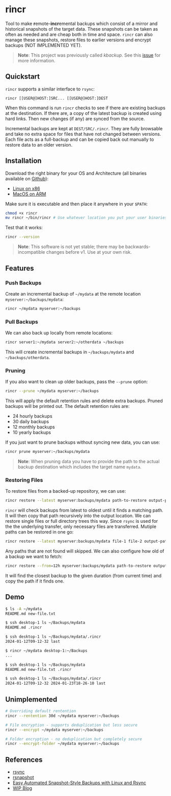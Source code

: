 # rincr
Tool to make **r**emote-**incr**emental backups which consist of a mirror and historical snapshots of the target data.
These snapshots can be taken as often as needed and are cheap both in time and space. `rincr` can also manage these
snapshots, restore files to earlier versions and encrypt backups (NOT IMPLEMENTED YET).

> **Note**: This project was previously called *kbackup*. See this [issue](https://github.com/thekashifmalik/kbackup/issues/2)
> for more information.

## Quickstart
`rincr` supports a similar interface to `rsync`:

```
rincr [[USER@]HOST:]SRC... [[USER@]HOST:]DEST
```

When this command is run `rincr` checks to see if there are existing backups at the destination. If there are, a copy of
the latest backup is created using hard links. Then new changes (if any) are synced from the source.

Incremental backups are kept at `DEST/SRC/.rincr`. They are fully browsable and take no extra space for files that have
not changed between versions. Each file acts as a full-backup and can be copied back out manually to restore data to an
older version.

## Installation
Download the right binary for your OS and Architecture (all binaries available on [Github](https://github.com/thekashifmalik/rincr/releases)):
- [Linux on x86](https://github.com/thekashifmalik/rincr/releases/latest/download/rincr-linux-amd64)
- [MacOS on ARM](https://github.com/thekashifmalik/rincr/releases/latest/download/rincr-darwin-arm64)

Make sure it is executable and then place it anywhere in your `$PATH`:

```bash
chmod +x rincr
mv rincr ~/bin/rincr # Use whatever location you put your user binaries in.
```

Test that it works:

```bash
rincr --version
```

> **Note**: This software is not yet stable; there may be backwards-incompatible changes before v1. Use at your own
> risk.


## Features

### Push Backups

Create an incremental backup of `~/mydata` at the remote location `myserver:~/backups/mydata`:
```bash
rincr ~/mydata myserver:~/backups
```

### Pull Backups

We can also back up locally from remote locations:
```bash
rincr server1:~/mydata server2:~/otherdata ~/backups
```

This will create incremental backups in `~/backups/mydata` and `~/backups/otherdata`.

### Pruning

If you also want to clean up older backups, pass the `--prune` option:
```bash
rincr --prune ~/mydata myserver:~/backups
```

This will apply the default retention rules and delete extra backups. Pruned backups will be printed out. The default
retention rules are:
- 24 hourly backups
- 30 daily backups
- 12 monthly backups
- 10 yearly backups


If you just want to prune backups without syncing new data, you can use:

```bash
rincr prune myserver:~/backups/mydata
```
> **Note**: When pruning data you have to provide the path to the actual backup destination which includes the target
> name `mydata`.

### Restoring Files

To restore files from a backed-up repository, we can use:

```bash
rincr restore --latest myserver:backups/mydata path-to-restore output-path
```

`rincr` will check backups from latest to oldest until it finds a matching path. It will then copy that path recursively
into the output location. We can restore single files or full directory trees this way. Since `rsync` is used for the
the underlying transfer, only necessary files are transferred. Mutiple paths can be restored in one go:


```bash
rincr restore --latest myserver:backups/mydata file-1 file-2 output-path
```

Any paths that are not found will skipped. We can also configure how old of a backup we want to fetch:


```bash
rincr restore --from=12h myserver:backups/mydata path-to-restore output-path
```

It will find the closest backup to the given duration (from current time) and copy the path if it finds one.



## Demo

```bash
$ ls -A ~/mydata
README.md new-file.txt

$ ssh desktop-1 ls ~/Backups/mydata
README.md .rincr

$ ssh desktop-1 ls ~/Backups/mydata/.rincr
2024-01-12T09-12-32 last

$ rincr ~/mydata desktop-1:~/Backups
...

$ ssh desktop-1 ls ~/Backups/mydata
README.md new-file.txt .rincr

$ ssh desktop-1 ls ~/Backups/mydata/.rincr
2024-01-12T09-12-32 2024-01-23T18-26-10 last
```


## Unimplemented

```bash
# Overriding default rentention
rincr --rentention 30d ~/mydata myserver:~/backups

# File encryption - supports deduplication but less secure
rincr --encrypt ~/mydata myserver:~/backups

# Folder encryption - no deduplication but completely secure
rincr --encrypt-folder ~/mydata myserver:~/backups

```

## References
- [rsync](https://rsync.samba.org/)
- [rsnapshot](https://rsnapshot.org/)
- [Easy Automated Snapshot-Style Backups with Linux and Rsync](http://www.mikerubel.org/computers/rsync_snapshots/)
- [WIP Blog](blog)
